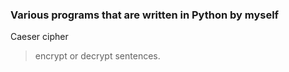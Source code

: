 ### Various programs that are written in Python by myself

Caeser cipher 
> encrypt or decrypt sentences.
